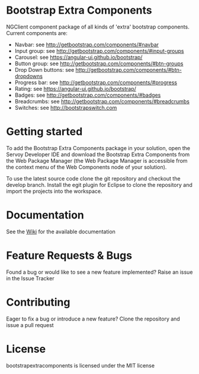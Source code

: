 # Bootstrap Extra Components

NGClient component package of all kinds of 'extra' bootstrap components. Current components are: 

* Navbar: see http://getbootstrap.com/components/#navbar
* Input group: see http://getbootstrap.com/components/#input-groups
* Carousel: see https://angular-ui.github.io/bootstrap/
* Button group: see http://getbootstrap.com/components/#btn-groups
* Drop Down buttons: see http://getbootstrap.com/components/#btn-dropdowns
* Progress bar: see http://getbootstrap.com/components/#progress
* Rating: see https://angular-ui.github.io/bootstrap/
* Badges: see http://getbootstrap.com/components/#badges
* Breadcrumbs: see http://getbootstrap.com/components/#breadcrumbs
* Switches: see http://bootstrapswitch.com

# Getting started

To add the Bootstrap Extra Components package in your solution, open the Servoy Developer IDE and download the Bootstrap Extra Components from the Web Package Manager (the Web Package Manager is accessible from the context menu of the Web Components node of your solution).

To use the latest source code clone the git repository and checkout the develop branch. Install the egit plugin for Eclipse to clone the repository and import the projects into the workspace.

# Documentation

See the [Wiki](https://github.com/Servoy/bootstrapextracomponents/wiki) for the available documentation

# Feature Requests & Bugs

Found a bug or would like to see a new feature implemented? Raise an issue in the Issue Tracker

# Contributing

Eager to fix a bug or introduce a new feature? Clone the repository and issue a pull request

# License

bootstrapextracomponents is licensed under the MIT license
